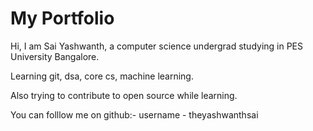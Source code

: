 # My Portfolio




Hi, I am Sai Yashwanth, a computer science undergrad studying in PES University Bangalore.








Learning git, dsa, core cs, machine learning.









Also trying to contribute to open source while learning.









You can folllow me on github:- username - theyashwanthsai
